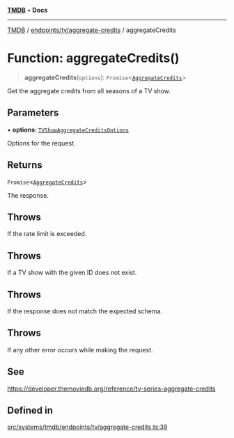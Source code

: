 [**TMDB**](../../../../README.md) • **Docs**

***

[TMDB](../../../../README.md) / [endpoints/tv/aggregate-credits](../README.md) / aggregateCredits

# Function: aggregateCredits()

> **aggregateCredits**(`options`): `Promise`\<[`AggregateCredits`](../../../../structs/Schemas/type-aliases/AggregateCredits.md)\>

Get the aggregate credits from all seasons of a TV show.

## Parameters

• **options**: [`TVShowAggregateCreditsOptions`](../type-aliases/TVShowAggregateCreditsOptions.md)

Options for the request.

## Returns

`Promise`\<[`AggregateCredits`](../../../../structs/Schemas/type-aliases/AggregateCredits.md)\>

The response.

## Throws

If the rate limit is exceeded.

## Throws

If a TV show with the given ID does not exist.

## Throws

If the response does not match the expected schema.

## Throws

If any other error occurs while making the request.

## See

https://developer.themoviedb.org/reference/tv-series-aggregate-credits

## Defined in

[src/systems/tmdb/endpoints/tv/aggregate-credits.ts:39](https://github.com/Norviah/media-hub/blob/b0accce5c447ccf1a18696f3cb0baef1f5bd16be/src/systems/tmdb/endpoints/tv/aggregate-credits.ts#L39)
